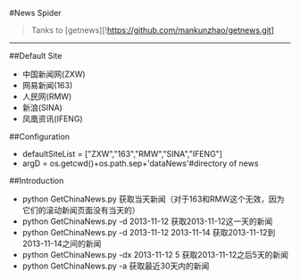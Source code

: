 #News Spider
> Tanks to [getnews][!https://github.com/mankunzhao/getnews.git]

---

##Default Site

* 中国新闻网(ZXW)
* 网易新闻(163)
* 人民网(RMW)
* 新浪(SINA)
* 凤凰资讯(IFENG)

##Configuration

* defaultSiteList = ["ZXW","163","RMW","SINA","IFENG"]
* argD = os.getcwd()+os.path.sep+'dataNews'#directory of news

##Introduction

* python GetChinaNews.py 获取当天新闻（对于163和RMW这个无效，因为它们的滚动新闻页面没有当天的）
* python GetChinaNews.py -d 2013-11-12  获取2013-11-12这一天的新闻
* python GetChinaNews.py -d 2013-11-12 2013-11-14 获取2013-11-12到2013-11-14之间的新闻
* python GetChinaNews.py -dx 2013-11-12 5 获取2013-11-12之后5天的新闻
* python GetChinaNews.py -a 获取最近30天内的新闻
